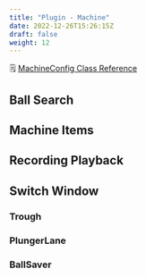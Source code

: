 ```yaml
---
title: "Plugin - Machine"
date: 2022-12-26T15:26:15Z
draft: false
weight: 12
---
```


🗒 [MachineConfig Class Reference](/pingod-addons/html/classMachineConfig.html)

## Ball Search
## Machine Items
## Recording Playback
## Switch Window

### Trough
### PlungerLane
### BallSaver